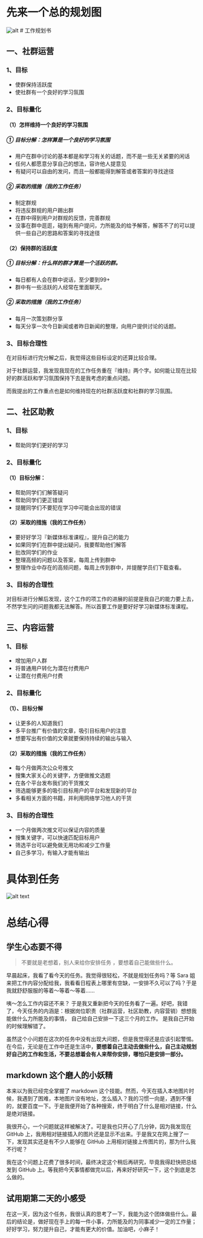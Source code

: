 # 先来一个总的规划图
![alt](http://wx4.sinaimg.cn/mw690/0068LT6Ngy1fff9llbzp8j30zv0m3dgx.jpg)
# 工作规划书
## 一、社群运营
### 1、目标
- 使群保持活跃度
- 使社群有一个良好的学习氛围
### 2、目标量化
#### （1）怎样维持一个良好的学习氛围
##### ① 目标分解：怎样算是一个良好的学习氛围
- 用户在群中讨论的基本都是和学习有关的话题，而不是一些无关紧要的闲话
- 任何人都愿意分享自己的想法，容许他人提意见
- 有疑问可以自由的发问，而且一般都能得到解答或者答案的寻找途径
##### ② 采取的措施（我的工作任务）
- 制定群规
- 将违反群规的用户踢出群
- 在群中得到用户对群规的反馈，完善群规
- 没事在群中逛逛，碰到有用户提问，力所能及的给予解答，解答不了的可以提供一些自己的思路和答案的寻找途径
#### （2）保持群的活跃度
##### ① 目标分解：什么样的群才算是一个活跃的群。
- 每日都有人会在群中说话，至少要到99+
- 群中有一些活跃的人经常在里面聊天。
#####  ② 采取的措施（我的工作任务） 
- 每月一次策划群分享
- 每天分享一次今日新闻或者昨日新闻的整理，向用户提供讨论的话题。
### 3、目标合理性
在对目标进行完分解之后，我觉得这些目标设定的还算比较合理。

对于社群运营，我发现我现在的工作任务重在『维持』两个字。如何能让现在比较好的群活跃和学习氛围保持下去是我考虑的重点问题。

而我提出的工作重点也是如何维持现在的社群活跃度和社群的学习氛围。

## 二、社区助教
### 1、目标
- 帮助同学们更好的学习
### 2、目标量化
#### （1）目标分解：
- 帮助同学们们解答疑问
- 帮助同学们更正错误
- 提醒同学们不要犯在学习中可能会出现的错误
#### （2）采取的措施（我的工作任务） 
- 要好好学习『新媒体标准课程』，提升自己的能力
- 如果同学们在群中提出疑问，我要帮助他们解答
- 批改同学们的作业
- 整理高频的问题以及答案，每周上传到群中
- 整理作业中存在的高频问题，每周上传到群中，并提醒学员们下载查看。
### 3、目标的合理性
对目标进行分解后发现，这个工作的项工作的进展的前提是我自己的能力要上去，不然学生问的问题我都无法解答。所以首要工作是要好好学习新媒体标准课程。
## 三、内容运营
### 1、目标
- 增加用户人群
- 将普通用户转化为潜在付费用户
- 让潜在付费用户付费
### 2、目标量化
#### （1）、目标分解
- 让更多的人知道我们
- 多平台推广有价值的文章，吸引目标用户的注意
- 想要写出有价值的文章就要保持持续的输出与输入
#### （2）采取的措施（我的工作任务） 
- 每个月做两次公众号推文
- 搜集大家关心的关键字，方便做推文选题
- 在各个平台发布我们的干货推文
- 筛选能够更多的吸引目标用户的平台和发现新的平台
- 多看相关方面的书籍，并利用网络学习他人的干货
### 3、目标的合理性
- 一个月做两次推文可以保证内容的质量
- 搜集关键字，可以快速匹配目标用户
- 筛选平台可以避免做无用功和减少工作量
- 自己多学习，有输入才能有输出
# 具体到任务
![alt text](http://wx2.sinaimg.cn/mw690/0068LT6Ngy1fffc2hxwdgj31jp1uvq8e.jpg)
# 总结心得
## 学生心态要不得
> 不要就是老想着，别人来给你安排任务 ，要想着自己能做些什么。

早晨起床，我看了看今天的任务。我觉得很轻松，不就是规划任务吗？等 Sara 姐来把工作内容分配给我，我看看日程表上哪里有空缺，一安排不久可以了吗？于是我就舒舒服服的等着～等着～等着……

咦～怎么工作内容还不来？ 于是我又重新把今天的任务看了一遍。好吧，我错了，今天任务的内涵是：根据岗位职责（社群运营，社区助教，内容营销）想想我能做什么力所能及的事情， 自己给自己安排一下这三个月的工作。 是我自己开始的时候理解错了。

虽然这个小问题在这次的任务中没有出现大问题，但是我觉得还是应该引起警惕。在今后，无论是在工作中还是生活中，**要想着自己主动去做些什么，自己主动规划好自己的工作和生活，不要总想着会有人来帮你安排，哪怕只是安排一部分。**
##  markdown 这个磨人的小妖精
本来以为我已经完全掌握了 markdown 这个技能。然而，今天在插入本地图片时候，我遇到了困难，本地图片没有地址，怎么插入？我的习惯一向是，遇到不懂的，就要百度一下。于是我便开始了各种搜索，终于明白了什么是相对链接，什么是绝对链接。

我很开心，一个问题就这样被解决了。可是我也只开心了几分钟，因为我发现在 GitHub 上，我用相对链接插入的图片还是显示不出来。于是我又在网上搜了一下，发现其实还是有不少人能够在 GitHub 上用相对链接上传图片的，那为什么我不行呢？

我在这个问题上花费了很多时间，最终决定这个稍后再研究，毕竟我得赶快把总结发到   GitHub 上。等我把今天事情都做完以后，再来好好研究一下，这个到底是怎么做的。

## 试用期第二天的小感受
在这一天，因为这个任务，我很认真的思考了一下，我能为这个团体做些什么。最后的结论是，做好现在手上的每一件小事，力所能及的为同事减少一定的工作量；好好学习，努力提升自己，才能有更大的价值。加油吧，小麻子！

